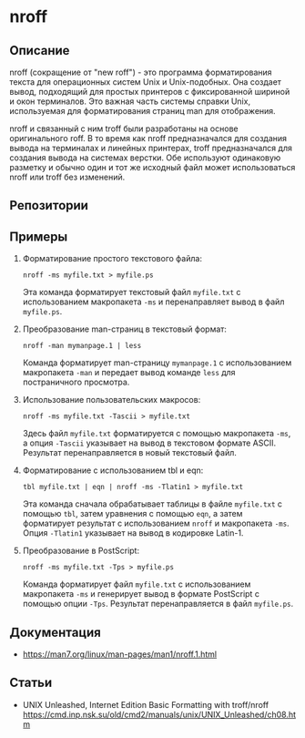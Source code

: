 # nroff

## Описание

nroff (сокращение от "new roff") - это программа форматирования текста для операционных систем Unix и Unix-подобных. Она создает вывод, подходящий для простых принтеров с фиксированной шириной и окон терминалов. Это важная часть системы справки Unix, используемая для форматирования страниц man для отображения.

nroff и связанный с ним troff были разработаны на основе оригинального roff. В то время как nroff предназначался для создания вывода на терминалах и линейных принтерах, troff предназначался для создания вывода на системах верстки. Обе используют одинаковую разметку и обычно один и тот же исходный файл может использоваться nroff или troff без изменений.

## Репозитории

## Примеры

1. Форматирование простого текстового файла:
   ```
   nroff -ms myfile.txt > myfile.ps
   ```
   Эта команда форматирует текстовый файл `myfile.txt` с использованием макропакета `-ms` и перенаправляет вывод в файл `myfile.ps`.

2. Преобразование man-страниц в текстовый формат:
   ```
   nroff -man mymanpage.1 | less
   ```
   Команда форматирует man-страницу `mymanpage.1` с использованием макропакета `-man` и передает вывод команде `less` для постраничного просмотра.

3. Использование пользовательских макросов:
   ```
   nroff -ms myfile.txt -Tascii > myfile.txt
   ```
   Здесь файл `myfile.txt` форматируется с помощью макропакета `-ms`, а опция `-Tascii` указывает на вывод в текстовом формате ASCII. Результат перенаправляется в новый текстовый файл.

4. Форматирование с использованием tbl и eqn:
   ```
   tbl myfile.txt | eqn | nroff -ms -Tlatin1 > myfile.txt
   ```
   Эта команда сначала обрабатывает таблицы в файле `myfile.txt` с помощью `tbl`, затем уравнения с помощью `eqn`, а затем форматирует результат с использованием `nroff` и макропакета `-ms`. Опция `-Tlatin1` указывает на вывод в кодировке Latin-1.

5. Преобразование в PostScript:
   ```
   nroff -ms myfile.txt -Tps > myfile.ps
   ```
   Команда форматирует файл `myfile.txt` с использованием макропакета `-ms` и генерирует вывод в формате PostScript с помощью опции `-Tps`. Результат перенаправляется в файл `myfile.ps`.

## Документация

- https://man7.org/linux/man-pages/man1/nroff.1.html

## Статьи

- UNIX Unleashed, Internet Edition Basic Formatting with troff/nroff https://cmd.inp.nsk.su/old/cmd2/manuals/unix/UNIX_Unleashed/ch08.htm